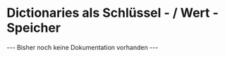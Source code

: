 # Dictionaries als Schlüssel - / Wert - Speicher

--- Bisher noch keine Dokumentation vorhanden ---

